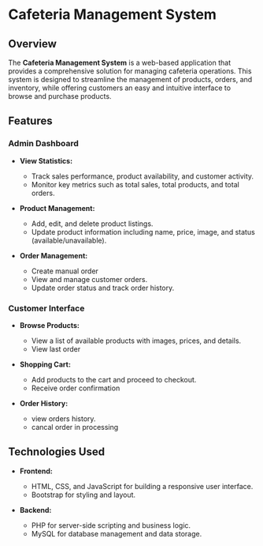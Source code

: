# Cafeteria Management System

## Overview

The **Cafeteria Management System** is a web-based application that provides a comprehensive solution for managing cafeteria operations. This system is designed to streamline the management of products, orders, and inventory, while offering customers an easy and intuitive interface to browse and purchase products.

## Features

### Admin Dashboard

- **View Statistics:** 
  - Track sales performance, product availability, and customer activity.
  - Monitor key metrics such as total sales, total products, and total orders.
  
- **Product Management:**
  - Add, edit, and delete product listings.
  - Update product information including name, price, image, and status (available/unavailable).
  
- **Order Management:**
  - Create manual order
  - View and manage customer orders.
  - Update order status and track order history.
  

### Customer Interface

- **Browse Products:**
  - View a list of available products with images, prices, and details.
  - View last order
  
- **Shopping Cart:**
  - Add products to the cart and proceed to checkout.
  - Receive order confirmation 
    
- **Order History:**
  - view orders history.
  - cancal order in processing

## Technologies Used

- **Frontend:**
  - HTML, CSS, and JavaScript for building a responsive user interface.
  - Bootstrap for styling and layout.

- **Backend:**
  - PHP for server-side scripting and business logic.
  - MySQL for database management and data storage.

